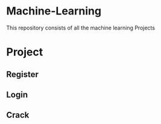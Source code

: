 # Machine-Learning
This repository consists of all the machine learning Projects 


# Project

## Register
## Login
## Crack 

